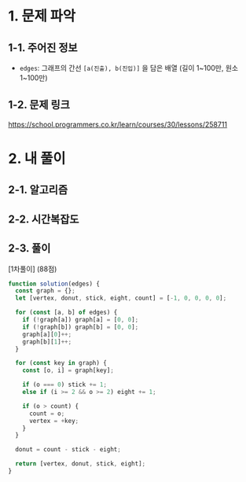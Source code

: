 # 1. 문제 파악

## 1-1. 주어진 정보

- `edges`: 그래프의 간선 `[a(진출), b(진입)]` 을 담은 배열 (길이 1~100만, 원소 1~100만)

## 1-2. 문제 링크

https://school.programmers.co.kr/learn/courses/30/lessons/258711

# 2. 내 풀이

## 2-1. 알고리즘

## 2-2. 시간복잡도

## 2-3. 풀이

[1차풀이] (88점)

```js
function solution(edges) {
  const graph = {};
  let [vertex, donut, stick, eight, count] = [-1, 0, 0, 0, 0];

  for (const [a, b] of edges) {
    if (!graph[a]) graph[a] = [0, 0];
    if (!graph[b]) graph[b] = [0, 0];
    graph[a][0]++;
    graph[b][1]++;
  }

  for (const key in graph) {
    const [o, i] = graph[key];

    if (o === 0) stick += 1;
    else if (i >= 2 && o >= 2) eight += 1;

    if (o > count) {
      count = o;
      vertex = +key;
    }
  }

  donut = count - stick - eight;

  return [vertex, donut, stick, eight];
}
```
